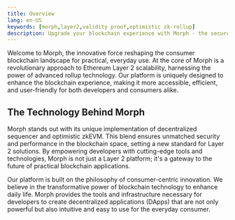 ```yaml
---
title: Overview
lang: en-US
keywords: [morph,layer2,validity proof,optimistic zk-rollup]
description: Upgrade your blockchain experience with Morph - the secure decentralized, cost0efficient, and high-performing optimistic zk-rollup solution. Try it now!
---
```


Welcome to Morph, the innovative force reshaping the consumer blockchain landscape for practical, everyday use. At the core of Morph is a revolutionary approach to Ethereum Layer 2 scalability, harnessing the power of advanced rollup technology. Our platform is uniquely designed to enhance the blockchain experience, making it more accessible, efficient, and user-friendly for both developers and consumers alike.

## The Technology Behind Morph

Morph stands out with its unique implementation of decentralized sequencer and optimistic zkEVM. This blend ensures unmatched security and performance in the blockchain space, setting a new standard for Layer 2 solutions. By empowering developers with cutting-edge tools and technologies, Morph is not just a Layer 2 platform; it's a gateway to the future of practical blockchain applications.

Our platform is built on the philosophy of consumer-centric innovation. We believe in the transformative power of blockchain technology to enhance daily life. Morph provides the tools and infrastructure necessary for developers to create decentralized applications (DApps) that are not only powerful but also intuitive and easy to use for the everyday consumer.
